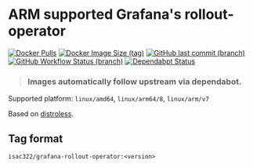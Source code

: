 # ARM supported Grafana's rollout-operator

[1]: https://hub.docker.com/r/isac322/grafana-rollout-operator
[3]: https://github.com/isac322/docker_image_grafana_rollout_operator

[![Docker Pulls](https://img.shields.io/docker/pulls/isac322/grafana-rollout-operator?logo=docker&style=flat-square)][1]
[![Docker Image Size (tag)](https://img.shields.io/docker/image-size/isac322/grafana-rollout-operator?logo=docker&style=flat-square)][1]
[![GitHub last commit (branch)](https://img.shields.io/github/last-commit/isac322/docker_image_grafana_rollout_operator/master?logo=github&style=flat-square)][3]
[![GitHub Workflow Status (branch)](https://img.shields.io/github/actions/workflow/status/isac322/docker_image_grafana_rollout_operator/publish.yaml?branch=master&logo=github&style=flat-square)][3]
[![Dependabpt Status](https://flat.badgen.net/github/dependabot/isac322/docker_image_grafana_rollout_operator?icon=github)][3]

> ### Images automatically follow upstream via dependabot.

Supported platform: `linux/amd64`, `linux/arm64/8`, `linux/arm/v7`

Based on [distroless](https://github.com/GoogleContainerTools/distroless).

## Tag format

`isac322/grafana-rollout-operator:<version>`
